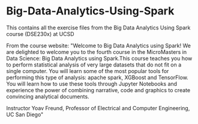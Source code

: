 # Big-Data-Analytics-Using-Spark
This contains all the exercise files from the Big Data Analytics Using Spark course (DSE230x) at UCSD 


From the course website:
"Welcome to Big Data Analytics using Spark!
We are delighted to welcome you to the fourth course in the MicroMasters in Data Science: Big Data Analytics using Spark.This course teaches you how to perform statistical analysis of very large datasets that do not fit on a single computer. You will learn some of the most popular tools for performing this type of analysis: apache spark, XGBoost and TensorFlow. You will learn how to use these tools through Jupyter Notebooks and experience the power of combining narrative, code and graphics to create convincing analytical documents.

Instructor
Yoav Freund, Professor of Electrical and Computer Engineering, UC San Diego"
